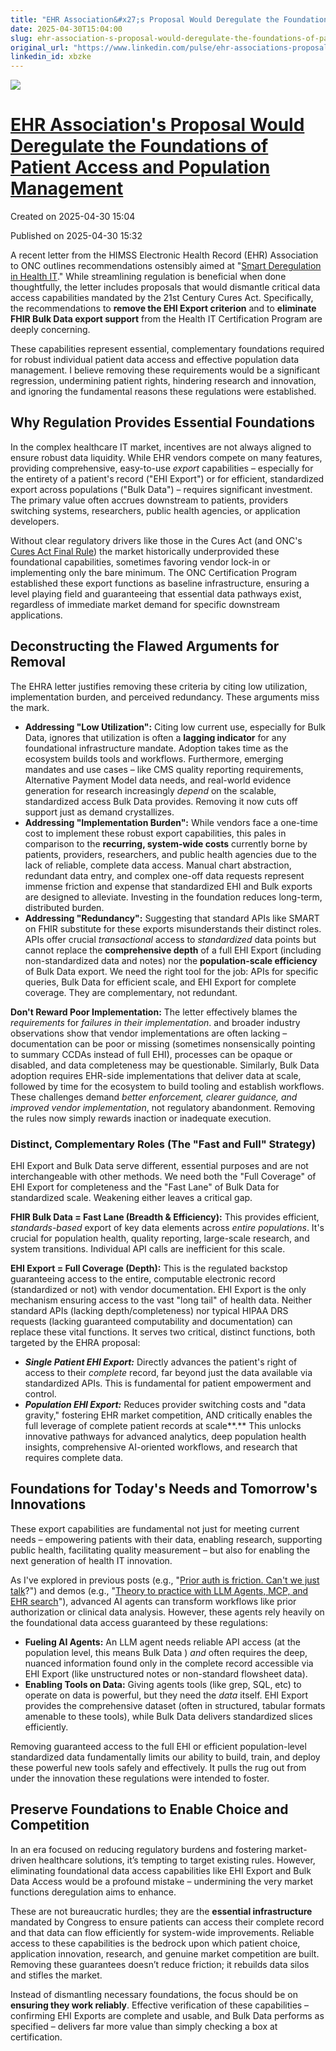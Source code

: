 ```yaml
---
title: "EHR Association&#x27;s Proposal Would Deregulate the Foundations of Patient Access and Population Management"
date: 2025-04-30T15:04:00
slug: ehr-association-s-proposal-would-deregulate-the-foundations-of-patient-access-and-population-management
original_url: "https://www.linkedin.com/pulse/ehr-associations-proposal-would-deregulate-patient-josh-mandel-md-xbzke"
linkedin_id: xbzke
---
```

![](https://media.licdn.com/mediaD4E12AQHW6h7cKSfWsA)

[EHR Association's Proposal Would Deregulate the Foundations of Patient Access and Population Management](/posts/ehr-association-s-proposal-would-deregulate-the-foundations-of-patient-access-and-population-management)
=========================================================================================================================================================================================================================

Created on 2025-04-30 15:04

Published on 2025-04-30 15:32

A recent letter from the HIMSS Electronic Health Record (EHR) Association to ONC outlines recommendations ostensibly aimed at "[Smart Deregulation in Health IT](https://www.ehra.org/sites/ehra.org/files/EHR%20Association%20Letter%20to%20ASTP-ONC%20-%20Certification%20Program%20Deregulatory%20Suggestions.pdf)." While streamlining regulation is beneficial when done thoughtfully, the letter includes proposals that would dismantle critical data access capabilities mandated by the 21st Century Cures Act. Specifically, the recommendations to **remove the EHI Export criterion** and to **eliminate FHIR Bulk Data export support** from the Health IT Certification Program are deeply concerning.

These capabilities represent essential, complementary foundations required for robust individual patient data access and effective population data management. I believe removing these requirements would be a significant regression, undermining patient rights, hindering research and innovation, and ignoring the fundamental reasons these regulations were established.

Why Regulation Provides Essential Foundations
---------------------------------------------

In the complex healthcare IT market, incentives are not always aligned to ensure robust data liquidity. While EHR vendors compete on many features, providing comprehensive, easy-to-use *export* capabilities – especially for the entirety of a patient's record ("EHI Export") or for efficient, standardized export across populations ("Bulk Data") – requires significant investment. The primary value often accrues downstream to patients, providers switching systems, researchers, public health agencies, or application developers.

Without clear regulatory drivers like those in the Cures Act (and ONC's [Cures Act Final Rule](https://www.healthit.gov/topic/oncs-cures-act-final-rule)) the market historically underprovided these foundational capabilities, sometimes favoring vendor lock-in or implementing only the bare minimum. The ONC Certification Program established these export functions as baseline infrastructure, ensuring a level playing field and guaranteeing that essential data pathways exist, regardless of immediate market demand for specific downstream applications.

Deconstructing the Flawed Arguments for Removal
-----------------------------------------------

The EHRA letter justifies removing these criteria by citing low utilization, implementation burden, and perceived redundancy. These arguments miss the mark.

* **Addressing "Low Utilization":** Citing low current use, especially for Bulk Data, ignores that utilization is often a **lagging indicator** for any foundational infrastructure mandate. Adoption takes time as the ecosystem builds tools and workflows. Furthermore, emerging mandates and use cases – like CMS quality reporting requirements, Alternative Payment Model data needs, and real-world evidence generation for research increasingly *depend* on the scalable, standardized access Bulk Data provides. Removing it now cuts off support just as demand crystallizes.
* **Addressing "Implementation Burden":** While vendors face a one-time cost to implement these robust export capabilities, this pales in comparison to the **recurring, system-wide costs** currently borne by patients, providers, researchers, and public health agencies due to the lack of reliable, complete data access. Manual chart abstraction, redundant data entry, and complex one-off data requests represent immense friction and expense that standardized EHI and Bulk exports are designed to alleviate. Investing in the foundation reduces long-term, distributed burden.
* **Addressing "Redundancy":** Suggesting that standard APIs like SMART on FHIR substitute for these exports misunderstands their distinct roles. APIs offer crucial *transactional* access to *standardized* data points but cannot replace the **comprehensive depth** of a full EHI Export (including non-standardized data and notes) nor the **population-scale efficiency** of Bulk Data export. We need the right tool for the job: APIs for specific queries, Bulk Data for efficient scale, and EHI Export for complete coverage. They are complementary, not redundant.

**Don't Reward Poor Implementation:** The letter effectively blames the *requirements* for *failures in their implementation*. <!-- YOUTUBE:40DesxAUF\_c --> and broader industry observations show that vendor implementations are often lacking – documentation can be poor or missing (sometimes nonsensically pointing to summary CCDAs instead of full EHI), processes can be opaque or disabled, and data completeness may be questionable. Similarly, Bulk Data adoption requires EHR-side implementations that deliver data at scale, followed by time for the ecosystem to build tooling and establish workflows. These challenges demand *better enforcement, clearer guidance, and improved vendor implementation*, not regulatory abandonment. Removing the rules now simply rewards inaction or inadequate execution.

### Distinct, Complementary Roles (The "Fast and Full" Strategy)

EHI Export and Bulk Data serve different, essential purposes and are not interchangeable with other methods. We need both the "Full Coverage" of EHI Export for completeness and the "Fast Lane" of Bulk Data for standardized scale. Weakening either leaves a critical gap.

**FHIR Bulk Data = Fast Lane (Breadth & Efficiency):** This provides efficient, *standards-based* export of key data elements across *entire populations*. It's crucial for population health, quality reporting, large-scale research, and system transitions. Individual API calls are inefficient for this scale.

**EHI Export = Full Coverage (Depth):** This is the regulated backstop guaranteeing access to the entire, computable electronic record (standardized or not) with vendor documentation. EHI Export is the only mechanism ensuring access to the vast "long tail" of health data. Neither standard APIs (lacking depth/completeness) nor typical HIPAA DRS requests (lacking guaranteed computability and documentation) can replace these vital functions. It serves two critical, distinct functions, both targeted by the EHRA proposal:

* ***Single Patient EHI Export:*** Directly advances the patient's right of access to their *complete* record, far beyond just the data available via standardized APIs. This is fundamental for patient empowerment and control.
* ***Population EHI Export:*** Reduces provider switching costs and "data gravity," fostering EHR market competition, AND critically enables the full leverage of complete patient records at scale**.** This unlocks innovative pathways for advanced analytics, deep population health insights, comprehensive AI-oriented workflows, and research that requires complete data.

Foundations for Today's Needs and Tomorrow's Innovations
--------------------------------------------------------

These export capabilities are fundamental not just for meeting current needs – empowering patients with their data, enabling research, supporting public health, facilitating quality measurement – but also for enabling the next generation of health IT innovation.

As I've explored in previous posts (e.g., "[Prior auth is friction. Can't we just talk](/posts/prior-auth-is-friction-can-t-we-just-talk)?") and demos (e.g., "[Theory to practice with LLM Agents, MCP, and EHR search](/posts/theory-to-practice-llm-agents-using-mcp-tools-on-real-ehr-data-with-demo)"), advanced AI agents can transform workflows like prior authorization or clinical data analysis. However, these agents rely heavily on the foundational data access guaranteed by these regulations:

* **Fueling AI Agents:** An LLM agent needs reliable API access (at the population level, this means Bulk Data ) *and* often requires the deep, nuanced information found only in the complete record accessible via EHI Export (like unstructured notes or non-standard flowsheet data).
* **Enabling Tools on Data:** Giving agents tools (like grep, SQL, etc) to operate on data is powerful, but they need the *data* itself. EHI Export provides the comprehensive dataset (often in structured, tabular formats amenable to these tools), while Bulk Data delivers standardized slices efficiently.

Removing guaranteed access to the full EHI or efficient population-level standardized data fundamentally limits our ability to build, train, and deploy these powerful new tools safely and effectively. It pulls the rug out from under the innovation these regulations were intended to foster.

Preserve Foundations to Enable Choice and Competition
-----------------------------------------------------

In an era focused on reducing regulatory burdens and fostering market-driven healthcare solutions, it’s tempting to target existing rules. However, eliminating foundational data access capabilities like EHI Export and Bulk Data Access would be a profound mistake – undermining the very market functions deregulation aims to enhance.

These are not bureaucratic hurdles; they are the **essential infrastructure** mandated by Congress to ensure patients can access their complete record and that data can flow efficiently for system-wide improvements. Reliable access to these capabilities is the bedrock upon which patient choice, application innovation, research, and genuine market competition are built. Removing these guarantees doesn’t reduce friction; it rebuilds data silos and stifles the market.

Instead of dismantling necessary foundations, the focus should be on **ensuring they work reliably**. Effective verification of these capabilities – confirming EHI Exports are complete and usable, and Bulk Data performs as specified – delivers far more value than simply checking a box at certification.